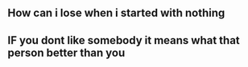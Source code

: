 ## How can i lose when i started with nothing

## IF you dont like somebody it means what that person better than you
